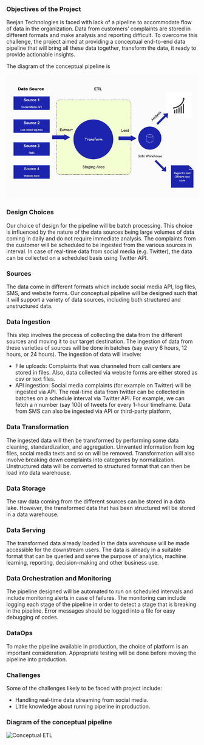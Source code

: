 ### Objectives of the Project

Beejan Technologies is faced with lack of a pipeline to accommodate flow of data in the organization. Data from customers’ complaints are stored in different formats and make analysis and reporting difficult. To overcome this challenge, the project aimed at providing a conceptual end-to-end data pipeline that will bring all these data together, transform the data, it ready to provide actionable insights.

The diagram of the conceptual pipeline is 

![Conceptual ETL Diagram](./CDE_ETL_Assignment.png)

### Design Choices

Our choice of design for the pipeline will be batch processing. This choice is influenced by the nature of the data sources being large volumes of data coming in daily and do not require immediate analysis. The complaints from the customer will be scheduled to be ingested from the various sources in interval. In case of real-time data from social media (e.g. Twitter), the data can be collected on a scheduled basis using Twitter API. 

### Sources

The data come in different formats which include social media API, log files, SMS, and website forms. Our conceptual pipeline will be designed such that it will support a variety of data sources, including both structured and unstructured data.
### Data Ingestion

This step involves the process of collecting the data from the different sources and moving it to our target destination. The ingestion of data from these varieties of sources will be done in batches (say every 6 hours, 12 hours, or 24 hours). The ingestion of data will involve:
- File uploads: Complaints that was channeled from call centers are stored in files. Also, data collected via website forms are either stored as csv or text files.
- API ingestion: Social media complaints (for example on Twitter) will be ingested via API. The real-time data from twitter can be collected in batches on a schedule interval via Twitter API. For example, we can fetch a n number (say 100) of tweets for every 1-hour timeframe. Data from SMS can also be ingested via API or third-party platform,

### Data Transformation

The ingested data will then be transformed by performing some data cleaning, standardization, and aggregation. Unwanted information from log files, social media texts and so on will be removed. Transformation will also involve breaking down complaints into categories by normalization. Unstructured data will be converted to structured format that can then be load into data warehouse.

### Data Storage

The raw data coming from the different sources can be stored in a data lake. However, the transformed data that has been structured will be stored in a data warehouse.
### Data Serving

The transformed data already loaded in the data warehouse will be made accessible for the downstream users. The data is already in a suitable format that can be queried and serve the purpose of analytics, machine learning, reporting, decision-making and other business use.

### Data Orchestration and Monitoring

The pipeline designed will be automated to run on scheduled intervals and include monitoring alerts in case of failures. The monitoring can include logging each stage of the pipeline in order to detect a stage that is breaking in the pipeline. Error messages should be logged into a file for easy debugging of codes.

### DataOps
To make the pipeline available in production, the choice of platform is an important consideration. Appropriate testing will be done before moving the pipeline into production.

### Challenges

Some of the challenges likely to be faced with project include:
- Handling real-time data streaming from social media.
- Little knowledge about running pipeline in production.

### Diagram of the conceptual pipeline

<img src="./CDE_ETL_Asignment.png"  alt="Conceptual ETL"/>
